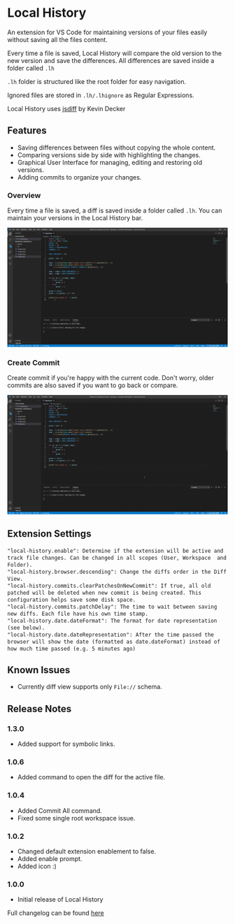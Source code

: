 # Local History

An extension for VS Code for maintaining versions of your files easily without saving all the files content.


Every time a file is saved, Local History will compare the old version to the new version and save the differences.
All differences are saved inside a folder called `.lh`

`.lh` folder is structured like the root folder for easy navigation.

Ignored files are stored in `.lh/.lhignore` as Regular Expressions. 


Local History uses [jsdiff](https://github.com/kpdecker/jsdiff) by Kevin Decker

## Features

- Saving differences between files without copying the whole content.
- Comparing versions side by side with highlighting the changes.
- Graphical User Interface for managing, editing and restoring old versions.
- Adding commits to organize your changes.

### Overview

Every time a file is saved, a diff is saved inside a folder called `.lh`.
You can maintain your versions in the Local History bar.

![Overview](https://raw.githubusercontent.com/xpodev/local-history/main/media/overview.gif)

### Create Commit

Create commit if you're happy with the current code.
Don't worry, older commits are also saved if you want to go back or compare.

![Create Commit](https://raw.githubusercontent.com/xpodev/local-history/main/media/create-commit.gif)


## Extension Settings

```
"local-history.enable": Determine if the extension will be active and track file changes. Can be changed in all scopes (User, Workspace  and Folder).
"local-history.browser.descending": Change the diffs order in the Diff View. 
"local-history.commits.clearPatchesOnNewCommit": If true, all old patched will be deleted when new commit is being created. This configuration helps save some disk space. 
"local-history.commits.patchDelay": The time to wait between saving new diffs. Each file have his own time stamp.
"local-history.date.dateFormat": The format for date representation (see below). 
"local-history.date.dateRepresentation": After the time passed the browser will show the date (formatted as date.dateFormat) instead of how much time passed (e.g. 5 minutes ago)
```

## Known Issues

- Currently diff view supports only `File://` schema.

## Release Notes


### 1.3.0
- Added support for symbolic links.

### 1.0.6
- Added command to open the diff for the active file.

### 1.0.4
- Added Commit All command.
- Fixed some single root workspace issue.

### 1.0.2
- Changed default extension enablement to false.
- Added enable prompt.
- Added icon :)

### 1.0.0
- Initial release of Local History

Full changelog can be found [here](https://github.com/xpodev/local-history/blob/main/CHANGELOG.md)

